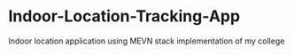 # Indoor-Location-Tracking-App
Indoor location application using MEVN stack implementation of my college 
